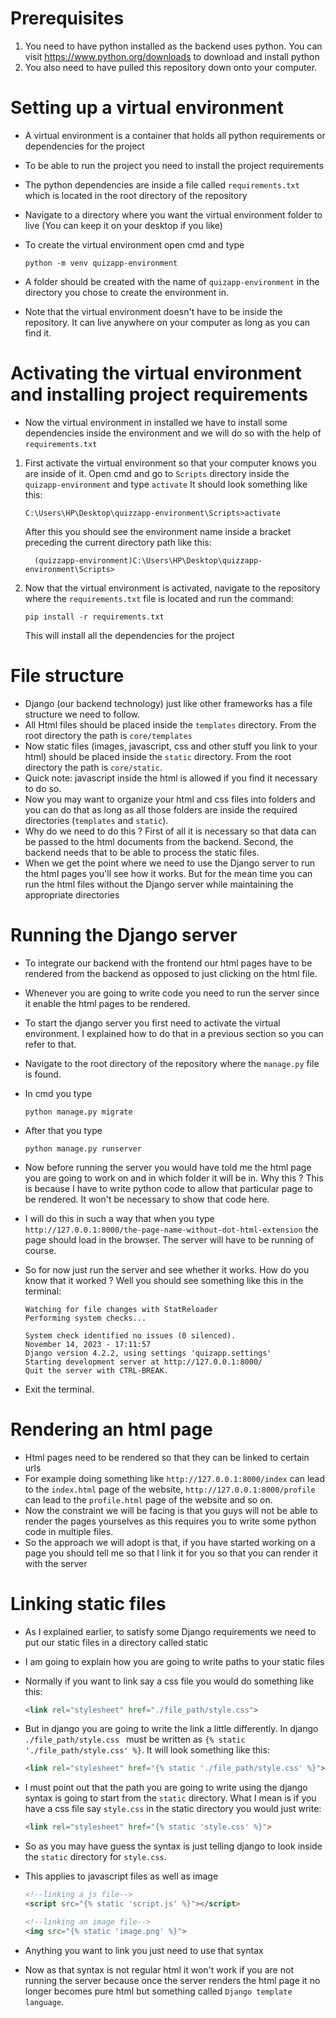 # Prerequisites 
1. You need to have python installed as the backend uses python. You can visit https://www.python.org/downloads to download and install python
2. You also need to have pulled this repository down onto your computer.

# Setting up a virtual environment
- A virtual environment is a container that holds all python requirements or dependencies for the project
- To be able to run the project you need to install the project requirements
- The python dependencies are inside a file called `requirements.txt` which is located in the root directory of the repository
- Navigate to a directory where you want the virtual environment folder to live (You can keep it on your desktop if you like)
- To create the virtual environment open cmd and type
  
    ```
    python -m venv quizapp-environment
    ```
- A folder should be created with the name of `quizapp-environment` in the directory you chose to create the environment in.
- Note that the virtual environment doesn't have to be inside the repository. It can live anywhere on your computer as long as you can find it.
  
# Activating the virtual environment and installing project requirements
- Now the virtual environment in installed we have to install some dependencies inside the environment and we will do so with the help of `requirements.txt`

1. First activate the virtual environment so that your computer knows you are inside of it. Open cmd and go to `Scripts` directory inside the `quizapp-environment` and type `activate`
   It should look something like this:
    ```
    C:\Users\HP\Desktop\quizzapp-environment\Scripts>activate
    ```
    After this you should see the environment name inside a bracket preceding the current directory path like this:
 
    ```
      (quizzapp-environment)C:\Users\HP\Desktop\quizzapp-environment\Scripts>
    ```


2. Now that the virtual environment is activated, navigate to the repository where the `requirements.txt` file is located and run the command:
   ```
   pip install -r requirements.txt
   ```
   This will install all the dependencies for the project

# File structure
- Django (our backend technology) just like other frameworks has a file structure we need to follow.
- All Html files should be placed inside the `templates` directory. From the root directory the path is `core/templates`
- Now static files (images, javascript, css and other stuff you link to your html) should be placed inside the `static` directory. From the root directory the path is `core/static`.
- Quick note: javascript inside the html is allowed if you find it necessary to do so.
- Now you may want to organize your html and css files into folders and you can do that as long as all those folders are inside the required directories (`templates` and `static`).
- Why do we need to do this ? First of all it is necessary so that data can be passed to the html documents from the backend. Second, the backend needs that to be able to process the static files.
- When we get the point where we need to use the Django server to run the html pages you'll see how it works. But for the mean time you can run the html files without the Django server
  while maintaining the appropriate directories

# Running the Django server
- To integrate our backend with the frontend our html pages have to be rendered from the backend as opposed to just clicking on the html file.
- Whenever you are going to write code you need to run the server since it enable the html pages to be rendered.
- To start the django server you first need to activate the virtual environment. I explained how to do that in a previous section so you can refer to that.
- Navigate to the root directory of the repository where the `manage.py` file is found.
- In cmd you type
  
  ```
  python manage.py migrate
  ```
- After that you type
  
  ```
  python manage.py runserver
  ```
- Now before running the server you would have told me the html page you are going to work on and in which folder it will be in. Why this ? This is because I have to write python code to allow that particular
  page to be rendered. It won't be necessary to show that code here.
- I will do this in such a way that when you type `http://127.0.0.1:8000/the-page-name-without-dot-html-extension` the page should load in the browser. The server will have to be running of course.
- So for now just run the server and see whether it works. How do you know that it worked ? Well you should see something like this in the terminal:

  ```
  Watching for file changes with StatReloader
  Performing system checks...
  
  System check identified no issues (0 silenced).
  November 14, 2023 - 17:11:57
  Django version 4.2.2, using settings 'quizapp.settings'
  Starting development server at http://127.0.0.1:8000/
  Quit the server with CTRL-BREAK.
  ```
- Exit the terminal. 

# Rendering an html page
- Html pages need to be rendered so that they can be linked to certain urls
- For example doing something like `http://127.0.0.1:8000/index` can lead to the `index.html` page of the website, `http://127.0.0.1:8000/profile` can lead to the `profile.html` page of the website and so on.
- Now the constraint we will be facing is that you guys will not be able to render the pages yourselves as this requires you to write some python code in multiple files.
- So the approach we will adopt is that, if you have started working on a page you should tell me so that I link it for you so that you can render it with the server

# Linking static files
- As I explained earlier, to satisfy some Django requirements we need to put our static files in a directory called static
- I am going to explain how you are going to write paths to your static files
- Normally if you want to link say a css file you would do something like this:

  ```html
  <link rel="stylesheet" href="./file_path/style.css">
  ```
- But in django you are going to write the link a little differently. In django `./file_path/style.css ` must be written as `{% static './file_path/style.css' %}`. It will look something like this:

   ```html
  <link rel="stylesheet" href="{% static './file_path/style.css' %}">
  ```
- I must point out that the path you are going to write using the django syntax is going to start from the `static` directory. What I mean is if you have a css file say `style.css` in the
  static directory you would just write:

  ```html
  <link rel="stylesheet" href="{% static 'style.css' %}">
  ```
- So as you may have guess the syntax is just telling django to look inside the `static` directory for  `style.css`.
- This applies to javascript files as well as image

  ```html
  <!--linking a js file-->
  <script src="{% static 'script.js' %}"></script>

  <!--linking an image file-->
  <img src="{% static 'image.png' %}">
  ```
- Anything you want to link you just need to use that syntax
- Now as that syntax is not regular html it won't work if you are not running the server because once the server renders the html page it no longer becomes pure html but something called `Django template language`.
  

   
  
